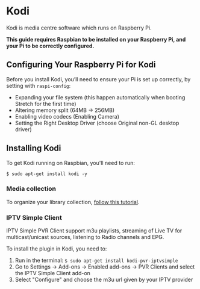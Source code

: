 # Kodi

Kodi is media centre software which runs on Raspberry Pi.

**This guide requires Raspbian to be installed on your Raspberry Pi, and your Pi to be correctly configured.**

## Configuring Your Raspberry Pi for Kodi

Before you install Kodi, you’ll need to ensure your Pi is set up correctly, by setting with `raspi-config`:

* Expanding your file system (this happen automatically when booting Stretch for the first time)
* Altering memory split (64MB -> 256MB)
* Enabling video codecs (Enabling Camera)
* Setting the Right Desktop Driver (choose Original non-GL desktop driver)

## Installing Kodi
To get Kodi running on Raspbian, you'll need to run:

    $ sudo apt-get install kodi -y

### Media collection
To organize your library collection, [follow this tutorial](https://kodi.wiki/view/Adding_video_sources).

### IPTV Simple Client
IPTV Simple PVR Client support m3u playlists, streaming of Live TV for multicast/unicast sources, listening to Radio channels and EPG.

To install the plugin in Kodi, you need to:

1. Run in the terminal: `$ sudo apt-get install kodi-pvr-iptvsimple`
2. Go to Settings -> Add-ons -> Enabled add-ons -> PVR Clients and select the IPTV Simple Client add-on
3. Select "Configure" and choose the m3u url given by your IPTV provider